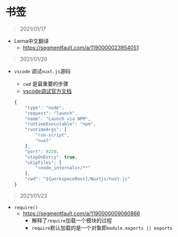 # 书签

> 2021/01/17

+ Lerna中文翻译
  + <https://segmentfault.com/a/1190000023954051>

>2021/01/20

+ `vscode` 调试`nuxt.js`源码
  + `cwd` 是最重要的步骤
  + [vscode调试官方文档](https://github.com/nuxt/nuxtjs.org/blob/master/content/en/_archives/guide/contribution-guide.md)

  ```js
  {
      "type": "node",
      "request": "launch",
      "name": "Launch via NPM",
      "runtimeExecutable": "npm",
      "runtimeArgs": [
          "run-script",
          "nuxt"
      ],
      "port": 9229,
      "stopOnEntry": true,
      "skipFiles": [
          "<node_internals>/**"
      ],
      "cwd": "${workspaceRoot}/Nuxtjs/nuxt.js"
  }
  ```

>2021/01/23

+ `require()`
  + <https://segmentfault.com/a/1190000009060866>
    + 解释了`require`加载一个模块的过程
    + `require`默认加载的是一个对象即`module.exports || exports`
